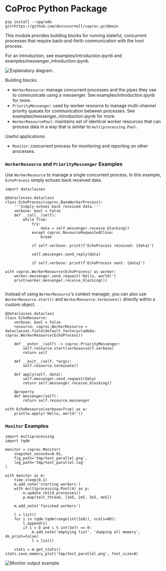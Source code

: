 # CoProc Python Package

`pip install --upgrade git+https://github.com/devincornell/coproc.git@main`

This module provides building blocks for running stateful, concurrent processes that require back-and-forth communication with the host process. 

For an introduction, see examples/introduction.ipynb and examples/messenger_introduction.ipynb.

![Explanatory diagram.](https://storage.googleapis.com/public_data_09324832787/coproc_diagram2.svg)

Building blocks:

+ `WorkerResource`: manage concurrent processes and the pipes they use to communicate using a messenger. See examples/introduction.ipynb for more.
+ `PriorityMessenger`: used by worker resource to manage multi-channel priority queues for communication between processes. See examples/messenger_introduction.ipynb for more.
+ `WorkerResourcePool`: maintains set of identical worker resources that can process data in a way that is similar to `multiprocessing.Pool`.

Useful applications:

+ `Monitor`: concurrent process for monitoring and reporting on other processes.




### `WorkerResource` and `PriorityMessenger` Examples

Use `WorkerResource` to manage a single concurrent process. In this example, `EchoProcess` simply echoes back received data.

```
import dataclasses

@dataclasses.dataclass
class EchoProcess(coproc.BaseWorkerProcess):
    '''Simply echoes back received data.'''
    verbose: bool = False
    def __call__(self):
        while True:
            try:
                data = self.messenger.receive_blocking()
            except coproc.ResourceRequestedClose:
                break
            
            if self.verbose: print(f'EchoProcess received: {data}')
            
            self.messenger.send_reply(data)
            
            if self.verbose: print(f'EchoProcess sent: {data}')

with coproc.WorkerResource(EchoProcess) as worker:
    worker.messenger.send_request('Hello, world!')
    print(worker.messenger.receive_blocking())
    
```

Instead of using `WorkerResource`'s context manager, you can also use `WorkerResource.start()` and `WorkerResource.terminate()` directly within a custom object.

```
@dataclasses.dataclass
class EchoResource:
    verbose: bool = False
    resource: coproc.WorkerResource = dataclasses.field(default_factory=lambda: coproc.WorkerResource(EchoProcess))
    
    def __enter__(self) -> coproc.PriorityMessenger:
        self.resource.start(verbose=self.verbose)
        return self
    
    def __exit__(self, *args):
        self.resource.terminate()
        
    def apply(self, data):
        self.messenger.send_request(data)
        return self.messenger.receive_blocking()
    
    @property
    def messenger(self):
        return self.resource.messenger

with EchoResource(verbose=True) as w:
    print(w.apply('Hello, world!'))

```

### `Monitor` Examples

```
import multiprocessing
import tqdm

monitor = coproc.Monitor(
    snapshot_seconds=0.01, 
    fig_path='tmp/test_parallel.png',
    log_path='tmp/test_parallel.log'
)

with monitor as m:
    time.sleep(0.1)
    m.add_note('starting workers')
    with multiprocessing.Pool(4) as p:
        m.update_child_processes()
        p.map(test_thread, [1e5, 2e5, 3e5, 4e5])
    
    m.add_note('finished workers')
    
    l = list()
    for i in tqdm.tqdm(range(int(1e8)), ncols=80):
        l.append(i)
        if i > 0 and i % int(3e7) == 0:
            m.add_note('emptying list', 'dumping all memory', do_print=False)
            l = list()

    stats = m.get_stats()
stats.save_memory_plot('tmp/test_parallel.png', font_size=8)

```

![Monitor output example.](https://storage.googleapis.com/public_data_09324832787/monitor_ex2.png)

